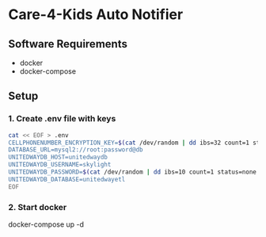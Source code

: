 # Care-4-Kids Auto Notifier

## Software Requirements 
* docker
* docker-compose

## Setup

### 1. Create .env file with keys
```bash 
cat << EOF > .env
CELLPHONENUMBER_ENCRYPTION_KEY=$(cat /dev/random | dd ibs=32 count=1 status=none | base64)
DATABASE_URL=mysql2://root:password@db
UNITEDWAYDB_HOST=unitedwaydb
UNITEDWAYDB_USERNAME=skylight
UNITEDWAYDB_PASSWORD=$(cat /dev/random | dd ibs=10 count=1 status=none | base64)
UNITEDWAYDB_DATABASE=unitedwayetl
EOF
```

### 2. Start docker
docker-compose up -d